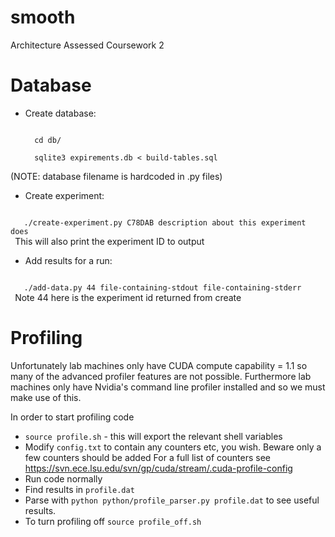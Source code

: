 smooth
======

Architecture Assessed Coursework 2

Database
========
* Create database:

  <pre><code>
    cd db/
    
    sqlite3 expirements.db < build-tables.sql
  </code></pre>
 (NOTE: database filename is hardcoded in .py files)
* Create experiment:
 <code>
   ./create-experiment.py C78DAB description about this experiment does
 </code>
 This will also print the experiment ID to output

* Add results for a run:
 <code>
   ./add-data.py 44 file-containing-stdout file-containing-stderr
 </code>
 Note 44 here is the experiment id returned from create


Profiling
========
Unfortunately lab machines only have CUDA compute capability = 1.1 so many of
the advanced profiler features are not possible.
Furthermore lab machines only have Nvidia's command line profiler installed and
so we must make use of this.

In order to start profiling code
* ``source profile.sh`` - this will export the relevant shell variables
* Modify ``config.txt`` to contain any counters etc, you wish. Beware only a few
  counters should be added
  For a full list of counters see https://svn.ece.lsu.edu/svn/gp/cuda/stream/.cuda-profile-config
* Run code normally
* Find results in ``profile.dat``
* Parse with ``python python/profile_parser.py profile.dat`` to see useful
  results.
* To turn profiling off ``source profile_off.sh``
